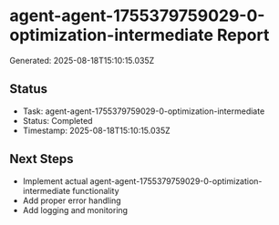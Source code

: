 # agent-agent-1755379759029-0-optimization-intermediate Report

Generated: 2025-08-18T15:10:15.035Z

## Status
- Task: agent-agent-1755379759029-0-optimization-intermediate
- Status: Completed
- Timestamp: 2025-08-18T15:10:15.035Z

## Next Steps
- Implement actual agent-agent-1755379759029-0-optimization-intermediate functionality
- Add proper error handling
- Add logging and monitoring
